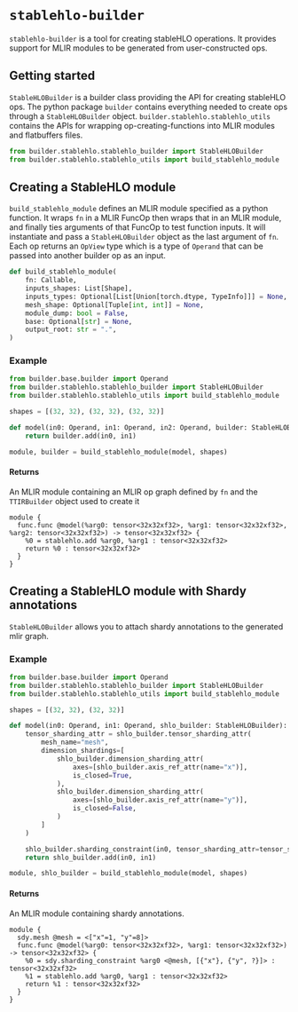 # `stablehlo-builder`

`stablehlo-builder` is a tool for creating stableHLO operations. It provides support for MLIR modules to be generated from user-constructed ops.

## Getting started

`StableHLOBuilder` is a builder class providing the API for creating stableHLO ops. The python package `builder` contains everything needed to create ops through a `StableHLOBuilder` object. `builder.stablehlo.stablehlo_utils` contains the APIs for wrapping op-creating-functions into MLIR modules and flatbuffers files.

```python
from builder.stablehlo.stablehlo_builder import StableHLOBuilder
from builder.stablehlo.stablehlo_utils import build_stablehlo_module
```

## Creating a StableHLO module

`build_stablehlo_module` defines an MLIR module specified as a python function. It wraps `fn` in a MLIR FuncOp then wraps that in an MLIR module, and finally ties arguments of that FuncOp to test function inputs. It will instantiate and pass a `StableHLOBuilder` object as the last argument of `fn`. Each op returns an `OpView` type which is a type of `Operand` that can be passed into another builder op as an input.

```python
def build_stablehlo_module(
    fn: Callable,
    inputs_shapes: List[Shape],
    inputs_types: Optional[List[Union[torch.dtype, TypeInfo]]] = None,
    mesh_shape: Optional[Tuple[int, int]] = None,
    module_dump: bool = False,
    base: Optional[str] = None,
    output_root: str = ".",
)
```

### Example

```python
from builder.base.builder import Operand
from builder.stablehlo.stablehlo_builder import StableHLOBuilder
from builder.stablehlo.stablehlo_utils import build_stablehlo_module

shapes = [(32, 32), (32, 32), (32, 32)]

def model(in0: Operand, in1: Operand, in2: Operand, builder: StableHLOBuilder):
    return builder.add(in0, in1)

module, builder = build_stablehlo_module(model, shapes)
```

#### Returns

An MLIR module containing an MLIR op graph defined by `fn` and the `TTIRBuilder` object used to create it

```mlir
module {
  func.func @model(%arg0: tensor<32x32xf32>, %arg1: tensor<32x32xf32>, %arg2: tensor<32x32xf32>) -> tensor<32x32xf32> {
    %0 = stablehlo.add %arg0, %arg1 : tensor<32x32xf32>
    return %0 : tensor<32x32xf32>
  }
}
```

## Creating a StableHLO module with Shardy annotations

`StableHLOBuilder` allows you to attach shardy annotations to the generated mlir graph.

### Example

```python
from builder.base.builder import Operand
from builder.stablehlo.stablehlo_builder import StableHLOBuilder
from builder.stablehlo.stablehlo_utils import build_stablehlo_module

shapes = [(32, 32), (32, 32)]

def model(in0: Operand, in1: Operand, shlo_builder: StableHLOBuilder):
    tensor_sharding_attr = shlo_builder.tensor_sharding_attr(
        mesh_name="mesh",
        dimension_shardings=[
            shlo_builder.dimension_sharding_attr(
                axes=[shlo_builder.axis_ref_attr(name="x")],
                is_closed=True,
            ),
            shlo_builder.dimension_sharding_attr(
                axes=[shlo_builder.axis_ref_attr(name="y")],
                is_closed=False,
            )
        ]
    )

    shlo_builder.sharding_constraint(in0, tensor_sharding_attr=tensor_sharding_attr)
    return shlo_builder.add(in0, in1)

module, shlo_builder = build_stablehlo_module(model, shapes)
```

#### Returns

An MLIR module containing shardy annotations.

```mlir
module {
  sdy.mesh @mesh = <["x"=1, "y"=8]>
  func.func @model(%arg0: tensor<32x32xf32>, %arg1: tensor<32x32xf32>) -> tensor<32x32xf32> {
    %0 = sdy.sharding_constraint %arg0 <@mesh, [{"x"}, {"y", ?}]> : tensor<32x32xf32>
    %1 = stablehlo.add %arg0, %arg1 : tensor<32x32xf32>
    return %1 : tensor<32x32xf32>
  }
}
```
